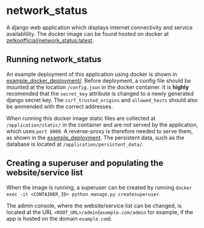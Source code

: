 # network_status
A django web application which displays internet connectivity and service availablility.
The docker image can be found hosted on docker at [zetkoofficial/network_status:latest](https://hub.docker.com/r/zetkoofficial/network_status).

## Running network_status
An example deployment of this application using docker is shown in [example_docker_deployment/](./example_docker_deployment/).
Before deployment, a config file should be mounted at the location `/config.json` in the docker container. It is **highly** recomended that the `secret_key` attribute is changed to a newly generated django secret key. The `csrf_trusted_origins` and `allowed_hosts` should also be ammended with the correct addresses. 

When running this docker image static files are collected at `/application/static/` in the container and are not served by the application, which uses `port 8000`. A reverse-proxy is therefore needed to serve them, as shown in the [example_deployment](./example_docker_deployment/). The persistent data, such as the database is located at `/application/persistent_data/`.

## Creating a superuser and populating the website/service list
When the image is running, a superuser can be created by running `docker exec -it <CONTAINER_ID> python manage.py createsuperuser`. 

The admin console, where the website/service list can be changed, is located at the URL `<ROOT_URL>/admin`(`example.com/admin` for example, if the app is hosted on the domain `example.com`).